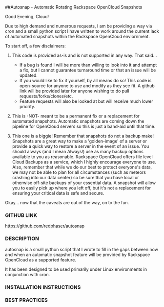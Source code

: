 ##Autosnap - Automatic Rotating Rackspace OpenCloud Snapshots

Good Evening, Cloud!

Due to high demand and numerous requests, I am be providing a way via cron and a small python script I have written to work around the current lack of automated snapshots within the Rackspace OpenCloud enviornment.

To start off, a few disclaimers:

1. This code is provided as-is and is not supported in any way. That said...
    * If a bug is found I will be more than willing to look into it and attempt a fix, but I cannot guarantee turnaround time or that an issue will be updated.
    * If you would like to fix it yourself, by all means do so! This code is open-source for anyone to use and modify as they see fit. A github link will be provided later for anyone wishing to do pull requests/forks/clones/etc.
    * Feature requests will also be looked at but will receive much lower priority.
    
2. This is -NOT- meant to be a permanent fix or a replacement for automated snapshots. Automatic snapshots are coming down the pipeline for OpenCloud servers so this is just a band-aid until that time.

3. This one is a biggie! Remember that snapshots do not a backup make! Snapshots are a great way to make a 'golden-image' of a server or provide a quick way to restore a server in the event of an issue. You should always (and I mean Always!) use as many backup options available to you as reasonable. Rackspace OpenCloud offers file level Cloud Backups as a service, which I highly encourage everyone to use. Also, remember that  while we do our best to protect everyone's data, we may not be able to plan for all circumstances (such as meteors crashing into our data center) so be sure that you have local or otherwise off-site backups of your essential data. A snapshot will allow you to easily pick up where you left off, but it's not a replacement for ensuring your critical data is safe and secure.


Okay... now that the caveats are out of the way, on to the fun.

### GITHUB LINK

https://github.com/redphaser/autosnap

### DESCRIPTION

autosnap is a small python script that I wrote to fill in the gaps between now and when an automatic snapshot feature will be provided by Rackspace OpenCloud as a supported feature.

It has been designed to be used primarily under Linux environments in conjunction with cron. 

### INSTALLATION INSTRUCTIONS

### BEST PRACTICES

